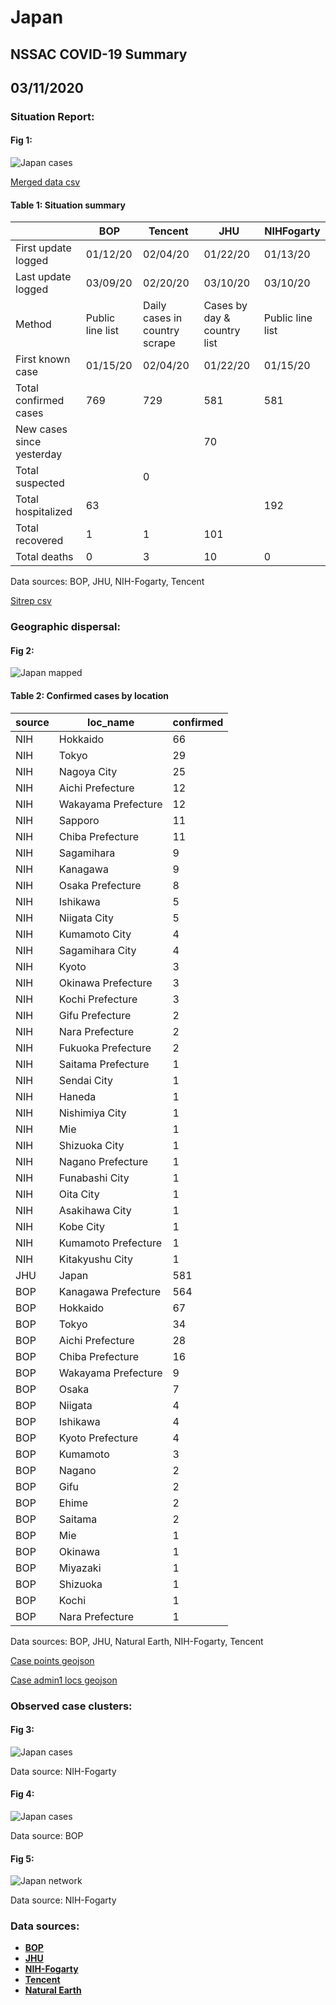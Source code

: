 # Japan
## NSSAC COVID-19 Summary
## 03/11/2020



### Situation Report:
#### Fig 1:
![Japan cases](../merged_histories/Japan_merged_histories.png)

[Merged data csv](https://github.com/SchlittDataSci/SchlittDataSci.github.io/blob/master/data/tables/Japan_merged_daily.csv)

#### Table 1: Situation summary


|                           | BOP              | Tencent                       | JHU                         | NIHFogarty       |
|---------------------------|------------------|-------------------------------|-----------------------------|------------------|
| First update logged       | 01/12/20         | 02/04/20                      | 01/22/20                    | 01/13/20         |
| Last update logged        | 03/09/20         | 02/20/20                      | 03/10/20                    | 03/10/20         |
| Method                    | Public line list | Daily cases in country scrape | Cases by day & country list | Public line list |
| First known case          | 01/15/20         | 02/04/20                      | 01/22/20                    | 01/15/20         |
| Total confirmed cases     | 769              | 729                           | 581                         | 581              |
| New cases since yesterday |                  |                               | 70                          |                  |
| Total suspected           |                  | 0                             |                             |                  |
| Total hospitalized        | 63               |                               |                             | 192              |
| Total recovered           | 1                | 1                             | 101                         |                  |
| Total deaths              | 0                | 3                             | 10                          | 0                |

Data sources: BOP, JHU, NIH-Fogarty, Tencent


[Sitrep csv](https://github.com/SchlittDataSci/SchlittDataSci.github.io/blob/master/data/tables/Japan_sitrep.csv)

### Geographic dispersal:
#### Fig 2:
![Japan mapped](../case_locs/Japan_case_locs.png)

#### Table 2: Confirmed cases by location


| source   | loc_name            |   confirmed |
|----------|---------------------|-------------|
| NIH      | Hokkaido            |          66 |
| NIH      | Tokyo               |          29 |
| NIH      | Nagoya City         |          25 |
| NIH      | Aichi Prefecture    |          12 |
| NIH      | Wakayama Prefecture |          12 |
| NIH      | Sapporo             |          11 |
| NIH      | Chiba Prefecture    |          11 |
| NIH      | Sagamihara          |           9 |
| NIH      | Kanagawa            |           9 |
| NIH      | Osaka Prefecture    |           8 |
| NIH      | Ishikawa            |           5 |
| NIH      | Niigata City        |           5 |
| NIH      | Kumamoto City       |           4 |
| NIH      | Sagamihara City     |           4 |
| NIH      | Kyoto               |           3 |
| NIH      | Okinawa Prefecture  |           3 |
| NIH      | Kochi Prefecture    |           3 |
| NIH      | Gifu Prefecture     |           2 |
| NIH      | Nara Prefecture     |           2 |
| NIH      | Fukuoka Prefecture  |           2 |
| NIH      | Saitama Prefecture  |           1 |
| NIH      | Sendai City         |           1 |
| NIH      | Haneda              |           1 |
| NIH      | Nishimiya City      |           1 |
| NIH      | Mie                 |           1 |
| NIH      | Shizuoka City       |           1 |
| NIH      | Nagano Prefecture   |           1 |
| NIH      | Funabashi City      |           1 |
| NIH      | Oita City           |           1 |
| NIH      | Asakihawa City      |           1 |
| NIH      | Kobe City           |           1 |
| NIH      | Kumamoto Prefecture |           1 |
| NIH      | Kitakyushu City     |           1 |
| JHU      | Japan               |         581 |
| BOP      | Kanagawa Prefecture |         564 |
| BOP      | Hokkaido            |          67 |
| BOP      | Tokyo               |          34 |
| BOP      | Aichi Prefecture    |          28 |
| BOP      | Chiba Prefecture    |          16 |
| BOP      | Wakayama Prefecture |           9 |
| BOP      | Osaka               |           7 |
| BOP      | Niigata             |           4 |
| BOP      | Ishikawa            |           4 |
| BOP      | Kyoto Prefecture    |           4 |
| BOP      | Kumamoto            |           3 |
| BOP      | Nagano              |           2 |
| BOP      | Gifu                |           2 |
| BOP      | Ehime               |           2 |
| BOP      | Saitama             |           2 |
| BOP      | Mie                 |           1 |
| BOP      | Okinawa             |           1 |
| BOP      | Miyazaki            |           1 |
| BOP      | Shizuoka            |           1 |
| BOP      | Kochi               |           1 |
| BOP      | Nara Prefecture     |           1 |

Data sources: BOP, JHU, Natural Earth, NIH-Fogarty, Tencent


[Case points geojson](https://github.com/SchlittDataSci/SchlittDataSci.github.io/blob/master/data/shapes/Japan_case_locs.geojson)

[Case admin1 locs geojson](https://github.com/SchlittDataSci/SchlittDataSci.github.io/blob/master/data/shapes/Japan_admin1_locs.geojson)

### Observed case clusters:
#### Fig 3:
![Japan cases](../cluster_analysis/Japan_imported_cases_NIHFogarty.png)



Data source: NIH-Fogarty


#### Fig 4:
![Japan cases](../cluster_analysis/Japan_imported_cases_BOP.png)



Data source: BOP


#### Fig 5:
![Japan network](../autochthonous_networks/Japan_network.png)



Data source: NIH-Fogarty


### Data sources:
* **[BOP](https://github.com/beoutbreakprepared/nCoV2019)**
* **[JHU](https://github.com/CSSEGISandData/COVID-19)** 
* **[NIH-Fogarty](https://docs.google.com/spreadsheets/d/1jS24DjSPVWa4iuxuD4OAXrE3QeI8c9BC1hSlqr-NMiU/edit#gid=1187587451)** 
* **[Tencent](https://news.qq.com/zt2020/page/feiyan.htm)**
* **[Natural Earth](https://www.naturalearthdata.com/forums/forum/natural-earth-map-data/cultural-vectors/admin-1-states-provinces-and-their-boundaries/)**

<!-- Global site tag (gtag.js) - Google Analytics -->
<script async src="https://www.googletagmanager.com/gtag/js?id=UA-158816269-1"></script>
<script>
  window.dataLayer = window.dataLayer || [];
  function gtag(){dataLayer.push(arguments);}
  gtag('js', new Date());

  gtag('config', 'UA-158816269-1');
</script>